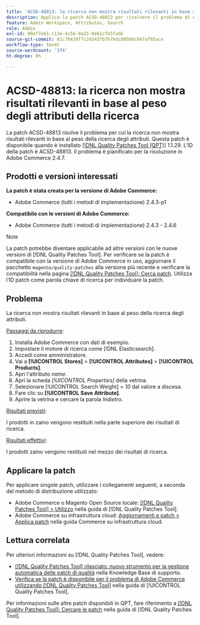 ```yaml
---
title: 'ACSD-48813: la ricerca non mostra risultati rilevanti in base al peso degli attributi della ricerca'
description: Applica la patch ACSD-48813 per risolvere il problema di Adobe Commerce, in cui la ricerca non mostra risultati rilevanti in base al peso della ricerca degli attributi.
feature: Admin Workspace, Attributes, Search
role: Admin
exl-id: 98ef7eb1-c13e-4c56-9a25-8e61cfb5fade
source-git-commit: 81c78439f7c243437b7b76dc80560c847af95ace
workflow-type: tm+mt
source-wordcount: '374'
ht-degree: 0%

---
```


# ACSD-48813: la ricerca non mostra risultati rilevanti in base al peso degli attributi della ricerca

La patch ACSD-48813 risolve il problema per cui la ricerca non mostra risultati rilevanti in base al peso della ricerca degli attributi. Questa patch è disponibile quando è installato [[!DNL Quality Patches Tool (QPT)]](https://experienceleague.adobe.com/en/docs/commerce-knowledge-base/kb/announcements/commerce-announcements/magento-quality-patches-released-new-tool-to-self-serve-quality-patches) 1.1.29. L’ID della patch è ACSD-48813. Il problema è pianificato per la risoluzione in Adobe Commerce 2.4.7.

## Prodotti e versioni interessati

**La patch è stata creata per la versione di Adobe Commerce:**

* Adobe Commerce (tutti i metodi di implementazione) 2.4.3-p1

**Compatibile con le versioni di Adobe Commerce:**

* Adobe Commerce (tutti i metodi di implementazione) 2.4.3 - 2.4.6

>[!NOTE]
>
>La patch potrebbe diventare applicabile ad altre versioni con le nuove versioni di [!DNL Quality Patches Tool]. Per verificare se la patch è compatibile con la versione di Adobe Commerce in uso, aggiornare il pacchetto `magento/quality-patches` alla versione più recente e verificare la compatibilità nella pagina [[!DNL Quality Patches Tool]: Cerca patch](https://experienceleague.adobe.com/tools/commerce-quality-patches/index.html). Utilizza l’ID patch come parola chiave di ricerca per individuare la patch.

## Problema

La ricerca non mostra risultati rilevanti in base al peso della ricerca degli attributi.

<u>Passaggi da riprodurre</u>:

1. Installa Adobe Commerce con dati di esempio.
1. Impostare il motore di ricerca come [!DNL Elasticsearch].
1. Accedi come amministratore.
1. Vai a **[!UICONTROL Stores]** > **[!UICONTROL Attributes]** > **[!UICONTROL Products]**.
1. Apri l&#39;attributo *name*.
1. Apri la scheda *[!UICONTROL Properties]* della vetrina.
1. Selezionare [!UICONTROL Search Weight] = *10* dal valore a discesa.
1. Fare clic su **[!UICONTROL Save Attribute]**.
1. Aprire la vetrina e cercare la parola *Indietro*.

<u>Risultati previsti</u>:

I prodotti in zaino vengono restituiti nella parte superiore dei risultati di ricerca.

<u>Risultati effettivi</u>:

I prodotti zaino vengono restituiti nel mezzo dei risultati di ricerca.

## Applicare la patch

Per applicare singole patch, utilizzare i collegamenti seguenti, a seconda del metodo di distribuzione utilizzato:

* Adobe Commerce o Magento Open Source locale: [[!DNL Quality Patches Tool] > Utilizzo](/help/tools/quality-patches-tool/usage.md) nella guida di [!DNL Quality Patches Tool].
* Adobe Commerce su infrastruttura cloud: [Aggiornamenti e patch > Applica patch](https://experienceleague.adobe.com/docs/commerce-cloud-service/user-guide/develop/upgrade/apply-patches.html) nella guida Commerce su infrastruttura cloud.

## Lettura correlata

Per ulteriori informazioni su [!DNL Quality Patches Tool], vedere:

* [[!DNL Quality Patches Tool] rilasciato: nuovo strumento per la gestione automatica delle patch di qualità](https://experienceleague.adobe.com/en/docs/commerce-knowledge-base/kb/announcements/commerce-announcements/magento-quality-patches-released-new-tool-to-self-serve-quality-patches) nella Knowledge Base di supporto.
* [Verifica se la patch è disponibile per il problema di Adobe Commerce utilizzando  [!DNL Quality Patches Tool]](/help/tools/quality-patches-tool/patches-available-in-qpt/check-patch-for-magento-issue-with-magento-quality-patches.md) nella guida di [!UICONTROL Quality Patches Tool].


Per informazioni sulle altre patch disponibili in QPT, fare riferimento a [[!DNL Quality Patches Tool]: Cercare le patch](https://experienceleague.adobe.com/tools/commerce-quality-patches/index.html) nella guida di [!DNL Quality Patches Tool].
